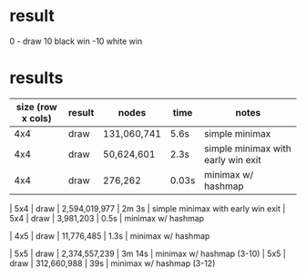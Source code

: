 # result

0 - draw
10 black win
-10 white win

# results

| size (row x cols) | result | nodes | time | notes
|-|-|-|-|-|
| 4x4 | draw | 131,060,741 | 5.6s  | simple minimax
| 4x4 | draw |  50,624,601 | 2.3s  | simple minimax with early win exit
| 4x4 | draw |     276,262 | 0.03s | minimax w/ hashmap

| 5x4 | draw | 2,594,019,977 | 2m 3s | simple minimax with early win exit
| 5x4 | draw |     3,981,203 | 0.5s  | minimax w/ hashmap

| 4x5 | draw | 11,776,485 | 1.3s | minimax w/ hashmap

| 5x5 | draw | 2,374,557,239 | 3m 14s | minimax w/ hashmap (3-10)
| 5x5 | draw |   312,660,988 | 39s    | minimax w/ hashmap (3-12)
